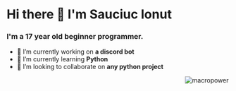 # Hi there 👋 I'm Sauciuc Ionut

### I'm a 17 year old beginner programmer.

- 🔭 I’m currently working on **a discord bot**
- 🌱 I’m currently learning **Python**
- 👯 I’m looking to collaborate on **any python project**

<a href="#macropower-title">
  <img src="https://github-readme-stats.vercel.app/api?username=macropower&show_icons=true&count_private=true&include_all_commits=true" alt="macropower" align="right" />
</a>
